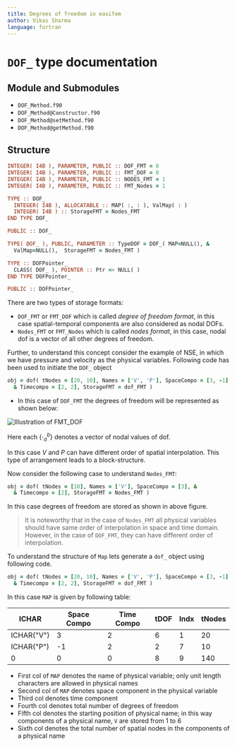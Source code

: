 ```yaml
---
title: Degrees of freedom in easifem
author: Vikas Sharma
language: fortran
---
```


# `DOF_` type documentation

## Module and Submodules

- `DOF_Method.f90`
- `DOF_Method@Constructor.f90`
- `DOF_Method@setMethod.f90`
- `DOF_Method@getMethod.f90`

## Structure

```fortran
INTEGER( I4B ), PARAMETER, PUBLIC :: DOF_FMT = 0
INTEGER( I4B ), PARAMETER, PUBLIC :: FMT_DOF = 0
INTEGER( I4B ), PARAMETER, PUBLIC :: NODES_FMT = 1
INTEGER( I4B ), PARAMETER, PUBLIC :: FMT_Nodes = 1

TYPE :: DOF_
  INTEGER( I4B ), ALLOCATABLE :: MAP( :, : ), ValMap( : )
  INTEGER( I4B ) :: StorageFMT = Nodes_FMT
END TYPE DOF_

PUBLIC :: DOF_

TYPE( DOF_ ), PUBLIC, PARAMETER :: TypeDOF = DOF_( MAP=NULL(), &
  ValMap=NULL(),  StorageFMT = Nodes_FMT )

TYPE :: DOFPointer_
  CLASS( DOF_ ), POINTER :: Ptr => NULL( )
END TYPE DOFPointer_

PUBLIC :: DOFPointer_
```

There are two types of storage formats:

- `DOF_FMT` or `FMT_DOF` which is called *degree of freedom format*, in this case spatial-temporal components are also considered as nodal DOFs.
- `Nodes_FMT` or `FMT_Nodes` which is called *nodes format*, in this case, nodal dof is a vector of all other degrees of freedom.

Further, to understand this concept consider the example of NSE, in which we have pressure and velocity as the physical variables. Following code has been used to initiate the `DOF_` object

```fortran
obj = dof( tNodes = [20, 10], Names = ['V', 'P'], SpaceCompo = [3, -1], &
  & Timecompo = [2, 2], StorageFMT = dof_FMT )
```

- In this case of `DOF_FMT` the degrees of freedom will be represented as shown below:

![Illustration of `FMT_DOF`](assets/dof_fmt.svg)

Here each $\left \{ {\cdot}_a^b\right \}$ denotes a vector of nodal values of dof.

In this case $V$ and $P$ can have different order of spatial interpolation. This type of arrangement leads to a block-structure.

Now consider the following case to understand `Nodes_FMT`:

```fortran
obj = dof( tNodes = [10], Names = ['V'], SpaceCompo = [3], &
  & Timecompo = [2], StorageFMT = Nodes_FMT )
```

In this case degrees of freedom are stored as shown in above figure.

> It is noteworthy that in the case of `Nodes_FMT` all physical variables should have same order of interpolation in space and time domain. However, in the case of `DOF_FMT`, they can have different order of interpolation.

To understand the structure of `Map` lets generate a `dof_` object using following code.

```fortran
obj = dof( tNodes = [20, 10], Names = ['V', 'P'], SpaceCompo = [3, -1], &
  & Timecompo = [2, 2], StorageFMT = dof_FMT )
```

In this case `MAP` is given by following table:

|   ICHAR      | Space Compo  | Time Compo  | tDOF  | Indx | tNodes |
|   ---        | ---          | ---         | ---   | ---  | ---    |
|   ICHAR("V") |   3          | 2           | 6     | 1    | 20     |
|   ICHAR("P") |   -1         | 2           | 2     | 7    | 10     |
|   0          |   0          | 0           | 8     | 9    | 140    |

- First col of `MAP` denotes the name of physical variable; only unit length characters are allowed in physical names
- Second col of `MAP` denotes space component in the physical variable
- Third col denotes time component
- Fourth col denotes total number of degrees of freedom
- Fifth col denotes the starting position of physical name; in this way components of a physical name, `V` are stored from 1 to 6
- Sixth col denotes the total number of spatial nodes in the components of a physical name